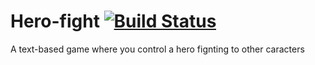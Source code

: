 # Hero-fight [![Build Status](https://travis-ci.org/EpicKiwi/Hero-fight.svg?branch=master)](https://travis-ci.org/EpicKiwi/Hero-fight)
A text-based game where you control a hero fignting to other caracters
